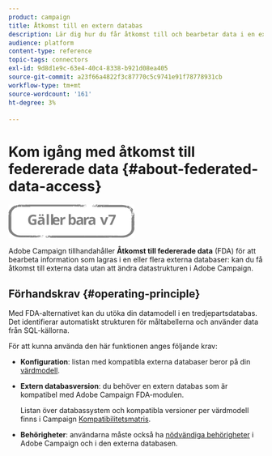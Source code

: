 ```yaml
---
product: campaign
title: Åtkomst till en extern databas
description: Lär dig hur du får åtkomst till och bearbetar data i en extern databas
audience: platform
content-type: reference
topic-tags: connectors
exl-id: 9d8d1e9c-63e4-40c4-8338-b921d08ea405
source-git-commit: a23f66a4822f3c87770c5c9741e91f78778931cb
workflow-type: tm+mt
source-wordcount: '161'
ht-degree: 3%

---
```


# Kom igång med åtkomst till federerade data {#about-federated-data-access}

![](../../assets/v7-only.svg)

Adobe Campaign tillhandahåller **Åtkomst till federerade data** (FDA) för att bearbeta information som lagras i en eller flera externa databaser: kan du få åtkomst till externa data utan att ändra datastrukturen i Adobe Campaign.

## Förhandskrav {#operating-principle}

Med FDA-alternativet kan du utöka din datamodell i en tredjepartsdatabas. Det identifierar automatiskt strukturen för måltabellerna och använder data från SQL-källorna.

För att kunna använda den här funktionen anges följande krav:

* **Konfiguration**: listan med kompatibla externa databaser beror på din [värdmodell](../../installation/using/hosting-models.md).
* **Extern databasversion**: du behöver en extern databas som är kompatibel med Adobe Campaign FDA-modulen.

   Listan över databassystem och kompatibla versioner per värdmodell finns i Campaign [Kompatibilitetsmatris](../../rn/using/compatibility-matrix.md#FederatedDataAccessFDA).

* **Behörigheter**: användarna måste också ha [nödvändiga behörigheter](../../installation/using/remote-database-access-rights.md) i Adobe Campaign och i den externa databasen.

